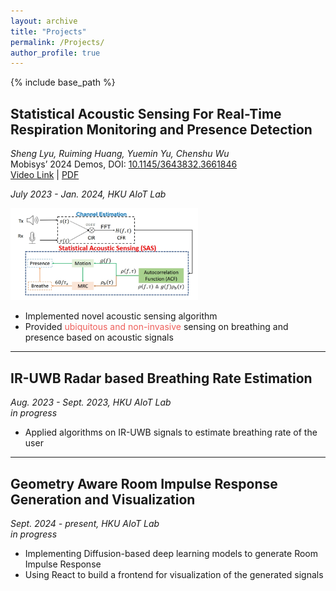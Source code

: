 ```yaml
---
layout: archive
title: "Projects"
permalink: /Projects/
author_profile: true
---
```


{% include base_path %}

## Statistical Acoustic Sensing For Real-Time Respiration Monitoring and Presence Detection
_Sheng Lyu, Ruiming Huang, Yuemin Yu, Chenshu Wu_  
Mobisys’ 2024 Demos, DOI: [10.1145/3643832.3661846](https://doi.org/10.1145/3643832.3661846)  
[Video Link](https://youtu.be/1bxpXNwHGv0?si=1LY6nf2V-2FU37xz) | [PDF](/files/Lyu%20et%20al.%20-%202024%20-%20Demo%20Statistical%20Acoustic%20Sensing%20For%20Real-Time%20Respiration%20Monitoring%20and%20Presence%20Detection.pdf)

_July 2023 - Jan. 2024, HKU AIoT Lab_

<div style="margin: 0 1em 1em 0;">
    <img src="/images/vecare.png" alt="Respiration Monitoring" width="300">
</div>

- Implemented novel acoustic sensing algorithm
- Provided <span style="color:#ee5f5b">ubiquitous and non-invasive</span> sensing on breathing and presence based on acoustic signals

***

## IR-UWB Radar based Breathing Rate Estimation

_Aug. 2023 - Sept. 2023, HKU AIoT Lab_  
_in progress_

- Applied algorithms on IR-UWB signals to estimate breathing rate of the user

***

## Geometry Aware Room Impulse Response Generation and Visualization

_Sept. 2024 - present, HKU AIoT Lab_  
_in progress_

- Implementing Diffusion-based deep learning models to generate Room Impulse Response
- Using React to build a frontend for visualization of the generated signals
